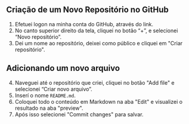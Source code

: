 ## Criação de um Novo Repositório no GitHub

1. Efetuei logon na minha conta do GitHub, através do link.
2. No canto superior direito da tela, cliquei no botão “+”, e selecionei “Novo repositório”.
3. Dei um nome ao repositório, deixei como público e cliquei em "Criar repositório".

## Adicionando um novo arquivo

4. Naveguei até o repositório que criei, cliquei no botão "Add file" e selecionei “Criar novo arquivo”.
5. Inserí o nome `README.md`.
6. Coloquei todo o conteúdo em Markdown na aba "Edit" e visualizei o resultado na aba "preview".
7. Após isso selecionei "Commit changes" para salvar.
